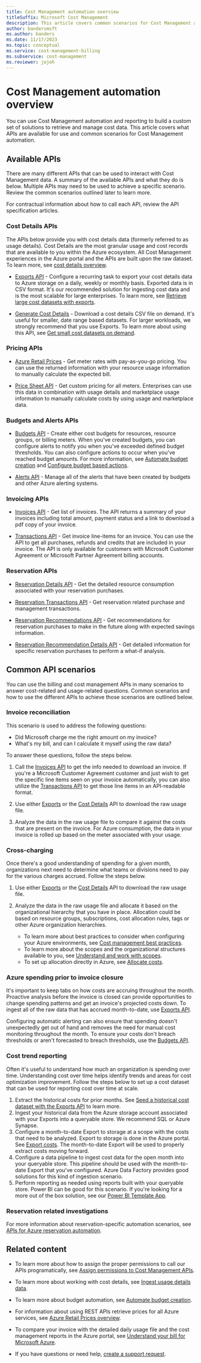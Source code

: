 ```yaml
---
title: Cost Management automation overview
titleSuffix: Microsoft Cost Management
description: This article covers common scenarios for Cost Management automation and options available based on your situation.
author: bandersmsft
ms.author: banders
ms.date: 11/17/2023
ms.topic: conceptual
ms.service: cost-management-billing
ms.subservice: cost-management
ms.reviewer: jojoh
---
```


# Cost Management automation overview

You can use Cost Management automation and reporting to build a custom set of solutions to retrieve and manage cost data. This article covers what APIs are available for use and common scenarios for Cost Management automation.

## Available APIs

There are many different APIs that can be used to interact with Cost Management data. A summary of the available APIs and what they do is below. Multiple APIs may need to be used to achieve a specific scenario. Review the common scenarios outlined later to learn more. 

For contractual information about how to call each API, review the API specification articles.

### Cost Details APIs
The APIs below provide you with cost details data (formerly referred to as usage details). Cost Details are the most granular usage and cost records that are available to you within the Azure ecosystem. All Cost Management experiences in the Azure portal and the APIs are built upon the raw dataset. To learn more, see [cost details overview](automation-ingest-usage-details-overview.md).

- [Exports API](/rest/api/cost-management/exports/create-or-update) - Configure a recurring task to export your cost details data to Azure storage on a daily, weekly or monthly basis. Exported data is in CSV format. It's our recommended solution for ingesting cost data and is the most scalable for large enterprises. To learn more, see [Retrieve large cost datasets with exports](../costs/ingest-azure-usage-at-scale.md).

- [Generate Cost Details](/rest/api/cost-management/generate-cost-details-report) - Download a cost details CSV file on demand. It's useful for smaller, date range based datasets. For larger workloads, we strongly recommend that you use Exports. To learn more about using this API, see [Get small cost datasets on demand](get-small-usage-datasets-on-demand.md).

### Pricing APIs

- [Azure Retail Prices](/rest/api/cost-management/retail-prices/azure-retail-prices) - Get meter rates with pay-as-you-go pricing. You can use the returned information with your resource usage information to manually calculate the expected bill.

- [Price Sheet API](/rest/api/consumption/pricesheet) - Get custom pricing for all meters. Enterprises can use this data in combination with usage details and marketplace usage information to manually calculate costs by using usage and marketplace data.

### Budgets and Alerts APIs

- [Budgets API](/rest/api/consumption/budgets) - Create either cost budgets for resources, resource groups, or billing meters. When you've created budgets, you can configure alerts to notify you when you've exceeded defined budget thresholds. You can also configure actions to occur when you've reached budget amounts. For more information, see [Automate budget creation](automate-budget-creation.md) and [Configure budget based actions](../manage/cost-management-budget-scenario.md).

- [Alerts API](/rest/api/cost-management/alerts) - Manage all of the alerts that have been created by budgets and other Azure alerting systems.

### Invoicing APIs

- [Invoices API](/rest/api/billing/2020-05-01/invoices) - Get list of invoices. The API returns a summary of your invoices including total amount, payment status and a link to download a pdf copy of your invoice.

- [Transactions API](/rest/api/billing/2020-05-01/transactions/list-by-invoice) - Get invoice line-items for an invoice. You can use the API to get all purchases, refunds and credits that are included in your invoice. The API is only available for customers with Microsoft Customer Agreement or Microsoft Partner Agreement billing accounts.

### Reservation APIs

- [Reservation Details API](/rest/api/cost-management/generate-reservation-details-report) - Get the detailed resource consumption associated with your reservation purchases.

- [Reservation Transactions API](/rest/api/consumption/reservation-transactions) - Get reservation related purchase and management transactions.

- [Reservation Recommendations API](/rest/api/consumption/reservation-recommendations) - Get recommendations for reservation purchases to make in the future along with expected savings information.

- [Reservation Recommendation Details API](/rest/api/consumption/reservation-recommendation-details) - Get detailed information for specific reservation purchases to perform a what-if analysis.

## Common API scenarios

You can use the billing and cost management APIs in many scenarios to answer cost-related and usage-related questions. Common scenarios and how to use the different APIs to achieve those scenarios are outlined below.

### Invoice reconciliation

This scenario is used to address the following questions:

- Did Microsoft charge me the right amount on my invoice?
- What's my bill, and can I calculate it myself using the raw data?

To answer these questions, follow the steps below.

1. Call the [Invoices API](/rest/api/billing/2020-05-01/invoices) to get the info needed to download an invoice. If you're a Microsoft Customer Agreement customer and just wish to get the specific line items seen on your invoice automatically, you can also utilize the [Transactions API](/rest/api/billing/2020-05-01/transactions/list-by-invoice) to get those line items in an API-readable format.

2. Use either [Exports](/rest/api/cost-management/exports) or the [Cost Details](/rest/api/cost-management/generate-cost-details-report) API to download the raw usage file.

3. Analyze the data in the raw usage file to compare it against the costs that are present on the invoice. For Azure consumption, the data in your invoice is rolled up based on the meter associated with your usage.

### Cross-charging

Once there's a good understanding of spending for a given month, organizations next need to determine what teams or divisions need to pay for the various charges accrued. Follow the steps below.

1. Use either [Exports](/rest/api/cost-management/exports) or the [Cost Details](/rest/api/cost-management/generate-cost-details-report) API to download the raw usage file. 

2. Analyze the data in the raw usage file and allocate it based on the organizational hierarchy that you have in place. Allocation could be based on resource groups, subscriptions, cost allocation rules, tags or other Azure organization hierarchies. 
   - To learn more about best practices to consider when configuring your Azure environments, see [Cost management best practices](../costs/cost-mgt-best-practices.md). 
   - To learn more about the scopes and the organizational structures available to you, see [Understand and work with scopes](../costs/understand-work-scopes.md).
   - To set up allocation directly in Azure, see [Allocate costs](../costs/allocate-costs.md). 

### Azure spending prior to invoice closure

It's important to keep tabs on how costs are accruing throughout the month. Proactive analysis before the invoice is closed can provide opportunities to change spending patterns and get an invoice's projected costs down. To ingest all of the raw data that has accrued month-to-date, use [Exports API](/rest/api/cost-management/exports). 

Configuring automatic alerting can also ensure that spending doesn't unexpectedly get out of hand and removes the need for manual cost monitoring throughout the month. To ensure your costs don't breach thresholds or aren't forecasted to breach thresholds, use the [Budgets API](/rest/api/consumption/budgets).

### Cost trend reporting

Often it's useful to understand how much an organization is spending over time. Understanding cost over time helps identify trends and areas for cost optimization improvement. Follow the steps below to set up a cost dataset that can be used for reporting cost over time at scale.

1. Extract the historical costs for prior months. See [Seed a historical cost dataset with the Exports API](tutorial-seed-historical-cost-dataset-exports-api.md) to learn more.
2. Ingest your historical data from the Azure storage account associated with your Exports into a queryable store. We recommend SQL or Azure Synapse.
3. Configure a month-to-date Export to storage at a scope with the costs that need to be analyzed. Export to storage is done in the Azure portal. See [Export costs](../costs/tutorial-export-acm-data.md). The month-to-date Export will be used to properly extract costs moving forward.
4. Configure a data pipeline to ingest cost data for the open month into your queryable store. This pipeline should be used with the month-to-date Export that you've configured. Azure Data Factory provides good solutions for this kind of ingestion scenario.
5. Perform reporting as needed using reports built with your queryable store. Power BI can be good for this scenario. If you're looking for a more out of the box solution, see our [Power BI Template App](../costs/analyze-cost-data-azure-cost-management-power-bi-template-app.md).

### Reservation related investigations

For more information about reservation-specific automation scenarios, see [APIs for Azure reservation automation](../reservations/reservation-apis.md).

## Related content

- To learn more about how to assign the proper permissions to call our APIs programatically, see [Assign permissions to Cost Management APIs](cost-management-api-permissions.md).
- To learn more about working with cost details, see [Ingest usage details data](automation-ingest-usage-details-overview.md).

- To learn more about budget automation, see [Automate budget creation](automate-budget-creation.md).
- For information about using REST APIs retrieve prices for all Azure services, see [Azure Retail Prices overview](/rest/api/cost-management/retail-prices/azure-retail-prices).

- To compare your invoice with the detailed daily usage file and the cost management reports in the Azure portal, see [Understand your bill for Microsoft Azure](../understand/review-individual-bill.md).
- If you have questions or need help, [create a support request](https://go.microsoft.com/fwlink/?linkid=2083458).
